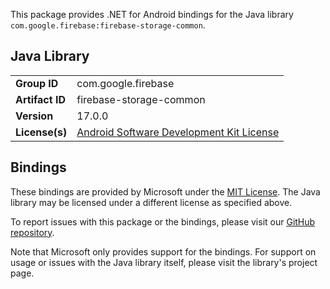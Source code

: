 This package provides .NET for Android bindings for the Java library `com.google.firebase:firebase-storage-common`.

## Java Library

| | |
|-|-|
| **Group ID** | com.google.firebase |
| **Artifact ID** | firebase-storage-common |
| **Version** | 17.0.0 |
| **License(s)** | [Android Software Development Kit License](https://developer.android.com/studio/terms.html) |

## Bindings

These bindings are provided by Microsoft under the [MIT License](https://opensource.org/licenses/MIT). The Java
library may be licensed under a different license as specified above.

To report issues with this package or the bindings, please visit our [GitHub repository](https://aka.ms/android-libraries).

Note that Microsoft only provides support for the bindings. For support on
usage or issues with the Java library itself, please visit the library's project page.
